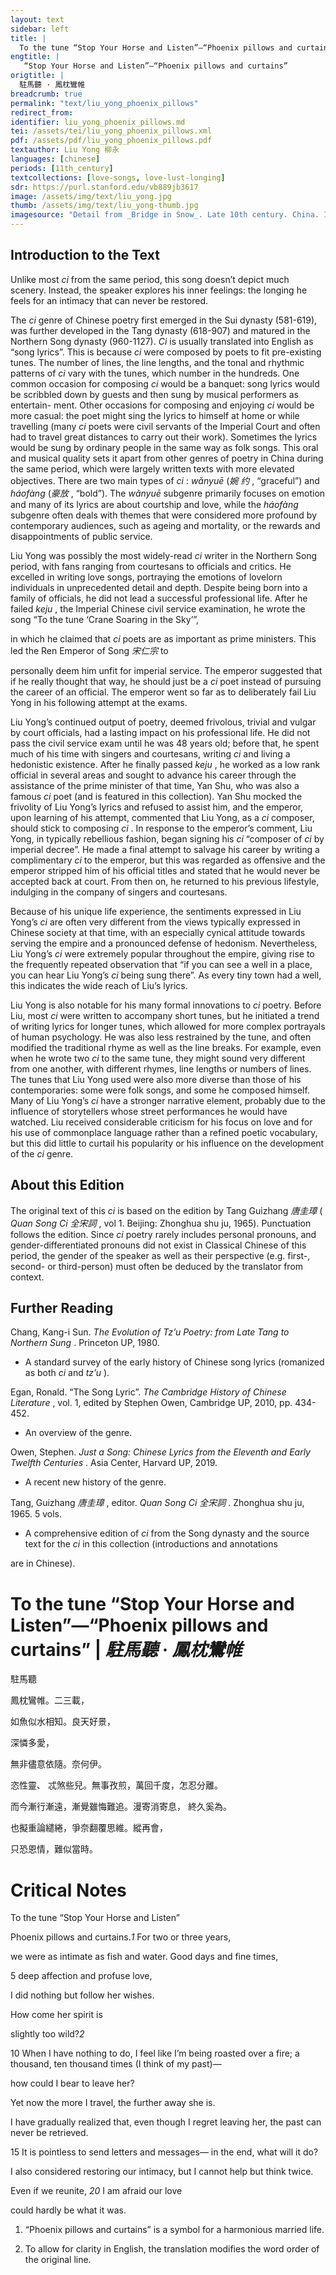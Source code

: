 ```yaml
---
layout: text
sidebar: left
title: |
  To the tune “Stop Your Horse and Listen”—“Phoenix pillows and curtains” | 駐馬聽 · 鳳枕鸞帷
engtitle: |
   “Stop Your Horse and Listen”—“Phoenix pillows and curtains”
origtitle: |
  駐馬聽 · 鳳枕鸞帷
breadcrumb: true
permalink: "text/liu_yong_phoenix_pillows"
redirect_from: 
identifier: liu_yong_phoenix_pillows.md
tei: /assets/tei/liu_yong_phoenix_pillows.xml
pdf: /assets/pdf/liu_yong_phoenix_pillows.pdf
textauthor: Liu Yong 柳永
languages: [chinese]
periods: [11th_century]
textcollections: [love-songs, love-lust-longing]
sdr: https://purl.stanford.edu/vb889jb3617
image: /assets/img/text/liu_yong.jpg
thumb: /assets/img/text/liu_yong-thumb.jpg
imagesource: "Detail from _Bridge in Snow_. Late 10th century. China. Ink and color on silk. 9 3/4 x 10 1/4 in. (24.8 x 26.0 cm). The Metropolitan Museum of Art, New York. Object Number 13.100.116. https://www.metmuseum.org/art/collection/search/51399. [Public Domain]"
---
```

<h2>Introduction to the Text</h2>
<p>Unlike most <i> ci </i> from the same period, this song doesn’t depict much scenery. Instead, the speaker explores his inner feelings: the longing he feels for an intimacy that can never be restored.</p>

<p>The <i> ci </i> genre of Chinese poetry first emerged in the Sui dynasty (581-619), was further developed in the Tang dynasty (618-907) and matured in the Northern Song dynasty (960-1127). <i> Ci </i> is usually translated into English as “song lyrics”. This is because <i> ci </i> were composed by poets to fit pre-existing tunes. The number of lines, the line lengths, and the tonal and rhythmic patterns of <i> ci </i> vary with the tunes, which number in the hundreds. One common occasion for composing <i> ci </i> would be a banquet: song lyrics would be scribbled down by guests and then sung by musical performers as entertain- ment. Other occasions for composing and enjoying <i> ci </i> would be more casual: the poet might sing the lyrics to himself at home or while travelling (many <i> ci </i> poets were civil servants of the Imperial Court and often had to travel great distances to carry out their work). Sometimes the lyrics would be sung by ordinary people in the same way as folk songs. This oral and musical quality sets it apart from other genres of poetry in China during the same period, which were largely written texts with more elevated objectives. There are two main types of <i> ci</i> : <i> wǎnyuē </i> (<em>婉 约</em> , “graceful”) and <i> háofàng </i> (<em>豪放</em> , “bold”). The <i> wǎnyuē </i> subgenre primarily focuses on emotion and many of its lyrics are about courtship and love, while the <i> háofàng </i> subgenre often deals with themes that were considered more profound by contemporary audiences, such as ageing and mortality, or the rewards and disappointments of public service.</p>

<p>Liu Yong was possibly the most widely-read <i> ci </i> writer in the Northern Song period, with fans ranging from courtesans to officials and critics. He excelled in writing love songs, portraying the emotions of lovelorn individuals in unprecedented detail and depth. Despite being born into a family of officials, he did not lead a successful professional life. After he failed <i> keju</i> , the Imperial Chinese civil service examination, he wrote the song “To the tune ‘Crane Soaring in the Sky’”,</p>
<p>in which he claimed that <i> ci </i> poets are as important as prime ministers. This led the Ren Emperor of Song <em>宋仁宗</em> to</p>
<p>personally deem him unfit for imperial service. The emperor suggested that if he really thought that way, he should just be a <i> ci </i> poet instead of pursuing the career of an official. The emperor went so far as to deliberately fail Liu Yong in his following attempt at the exams.</p>

<p>Liu Yong’s continued output of poetry, deemed frivolous, trivial and vulgar by court officials, had a lasting impact on his professional life. He did not pass the civil service exam until he was 48 years old; before that, he spent much of his time with singers and courtesans, writing <i> ci </i> and living a hedonistic existence. After he finally passed <i> keju</i> , he worked as a low rank official in several areas and sought to advance his career through the assistance of the prime minister of that time, Yan Shu, who was also a famous <i> ci </i> poet (and is featured in this collection). Yan Shu mocked the frivolity of Liu Yong’s lyrics and refused to assist him, and the emperor, upon learning of his attempt, commented that Liu Yong, as a <i> ci </i> composer, should stick to composing <i> ci</i> . In response to the emperor’s comment, Liu Yong, in typically rebellious fashion, began signing his <i> ci </i> “composer of <i> ci </i> by imperial decree”. He made a final attempt to salvage his career by writing a complimentary <i> ci </i> to the emperor, but this was regarded as offensive and the emperor stripped him of his official titles and stated that he would never be accepted back at court. From then on, he returned to his previous lifestyle, indulging in the company of singers and courtesans.</p>

<p>Because of his unique life experience, the sentiments expressed in Liu Yong’s <i> ci </i> are often very different from the views typically expressed in Chinese society at that time, with an especially cynical attitude towards serving the empire and a pronounced defense of hedonism. Nevertheless, Liu Yong’s <i> ci </i> were extremely popular throughout the empire, giving rise to the frequently repeated observation that “if you can see a well in a place, you can hear Liu Yong’s <i> ci </i> being sung there”. As every tiny town had a well, this indicates the wide reach of Liu’s lyrics.</p>

<p>Liu Yong is also notable for his many formal innovations to <i> ci </i> poetry. Before Liu, most <i> ci </i> were written to accompany short tunes, but he initiated a trend of writing lyrics for longer tunes, which allowed for more complex portrayals of human psychology. He was also less restrained by the tune, and often modified the traditional rhyme as well as the line breaks. For example, even when he wrote two <i> ci </i> to the same tune, they might sound very different from one another, with different rhymes, line lengths or numbers of lines. The tunes that Liu Yong used were also more diverse than those of his contemporaries: some were folk songs, and some he composed himself. Many of Liu Yong’s <i> ci </i> have a stronger narrative element, probably due to the influence of storytellers whose street performances he would have watched. Liu received considerable criticism for his focus on love and for his use of commonplace language rather than a refined poetic vocabulary, but this did little to curtail his popularity or his influence on the development of the <i> ci </i> genre.</p>

<h2>About this Edition</h2>
<p>The original text of this <i> ci </i> is based on the edition by Tang Guizhang <em>唐圭璋</em> (<i> Quan Song Ci </i> <em>全宋詞</em> , vol 1. Beijing: Zhonghua shu ju, 1965). Punctuation follows the edition. Since <i> ci </i> poetry rarely includes personal pronouns, and gender-differentiated pronouns did not exist in Classical Chinese of this period, the gender of the speaker as well as their perspective (e.g. first-, second- or third-person) must often be deduced by the translator from context.</p>

<h2>Further Reading</h2>




<p>Chang, Kang-i Sun. <i> The Evolution of Tz’u Poetry: from Late Tang to Northern Sung</i> . Princeton UP, 1980.</p>
<ul>
<li>A standard survey of the early history of Chinese song lyrics (romanized as both <em>ci</em> and <em>tz’u</em> ).</li>
</ul>
<p>Egan, Ronald. “The Song Lyric”. <i> The Cambridge History of Chinese Literature</i> , vol. 1, edited by Stephen Owen, Cambridge UP, 2010, pp. 434-452.</p>
<ul>
<li>An overview of the genre.</li>
</ul>
<p>Owen, Stephen. <i> Just a Song: Chinese Lyrics from the Eleventh and Early Twelfth Centuries</i> . Asia Center, Harvard UP, 2019.</p>
<ul>
<li>A recent new history of the genre.</li>
</ul>
<p>Tang, Guizhang <em>唐圭璋</em> , editor. <i> Quan Song Ci </i> <em>全宋詞</em> . Zhonghua shu ju, 1965. 5 vols.</p>
<ul>
<li>A comprehensive edition of <em>ci</em> from the Song dynasty and the source text for the <em>ci</em> in this collection (introductions and annotations</li>
</ul>
<p>are in Chinese).</p>
<h1>To the tune “Stop Your Horse and Listen”—“Phoenix pillows and curtains” | <em>駐馬聽 · 鳳枕鸞帷</em></h1>

<p>駐馬聽</p>

<p>鳳枕鸞帷。二三載，</p>
<p>如魚似水相知。良天好景，</p>
<p>深憐多愛，</p>
<p>無非儘意依隨。奈何伊。</p>
<p>恣性靈、 忒煞些兒。無事孜煎，萬回千度，怎忍分離。</p>

<p>而今漸行漸遠，漸覺雖悔難追。漫寄消寄息， 終久奚為。</p>
<p>也擬重論繾綣，爭奈翻覆思維。縱再會，</p>
<p>只恐恩情，難似當時。</p>
<h1>Critical Notes</h1>
<p>To the tune “Stop Your Horse and Listen”</p>

<p>Phoenix pillows and curtains.<em>1</em> For two or three years,</p>
<p>we were as intimate as fish and water. Good days and fine times,</p>
<p>5 deep affection and profuse love,</p>
<p>I did nothing but follow her wishes.</p>
<p>How come her spirit is</p>
<p>slightly too wild?<em>2</em></p>
<p>10 When I have nothing to do, I feel like I’m being roasted over a fire; a thousand, ten thousand times (I think of my past)—</p>
<p>how could I bear to leave her?</p>

<p>Yet now the more I travel, the further away she is.</p>
<p>I have gradually realized that, even though I regret leaving her, the past can never be retrieved.</p>
<p>15 It is pointless to send letters and messages— in the end, what will it do?</p>
<p>I also considered restoring our intimacy, but I cannot help but think twice.</p>
<p>Even if we reunite, <em>20</em> I am afraid our love</p>
<p>could hardly be what it was.</p>

<ol id="l2">
<li>
<p>“Phoenix pillows and curtains” is a symbol for a harmonious married life.</p>
</li>
<li>
<p>To allow for clarity in English, the translation modifies the word order of the original line.</p>
</li>
</ol>
